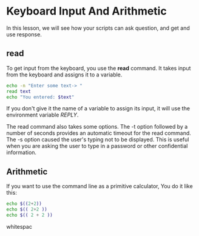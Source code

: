 # Keyboard Input And Arithmetic
In this lesson, we will see how your scripts can ask question, and get and use response.

## read
To get input from the keyboard, you use the **read** command. It takes input from the keyboard and assigns it to a variable.
```bash
echo -n "Enter some text-> "
read text
echo "You entered: $text"
```
If you don't give it the name of a variable to assign its input, it will use the environment variable *REPLY*.

The read command also takes some options. The -t option followed by a number of seconds provides an automatic timeout for the read command. The -s option caused the user's typing not to be displayed. This is useful when you are asking the user to type in a password or other confidential information.

## Arithmetic
If you want to use the command line as a primitive calculator, You do it like this:
```bash
echo $((2+2))
echo $(( 2+2 ))
echo $(( 2 + 2 ))
```
whitespac

<!--stackedit_data:
eyJoaXN0b3J5IjpbNjUyMDczMDk0XX0=
-->